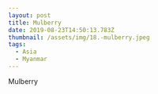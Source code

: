 ```yaml
---
layout: post
title: Mulberry
date: 2019-08-23T14:50:13.783Z
thumbnail: /assets/img/18.-mulberry.jpeg
tags:
  - Asia
  - Myanmar
---
```

Mulberry
